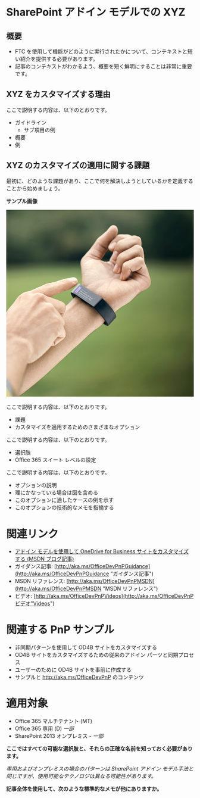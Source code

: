 SharePoint アドイン モデルでの XYZ
==================================

概要
-------

- FTC を使用して機能がどのように実行されたかについて、コンテキストと短い紹介を提供する必要があります。
- 記事のコンテキストがわかるよう、概要を短く鮮明にすることは非常に重要です。

XYZ をカスタマイズする理由
----------------------------------------------------

ここで説明する内容は、以下のとおりです。
- ガイドライン
    + サブ項目の例
- 概要
- 例

XYZ のカスタマイズの適用に関する課題
----------------------------------------------------------------------

最初に、どのような課題があり、ここで何を解決しようとしているかを定義することから始めましょう。 

**サンプル画像**

![サンプル画像の代替テキスト](media/Recipes/Themes/Agenda.png)

ここで説明する内容は、以下のとおりです。
- 課題
- カスタマイズを適用するためのさまざまなオプション

ここで説明する内容は、以下のとおりです。

- 選択肢
- Office 365 スイート レベルの設定

ここで説明する内容は、以下のとおりです。

- オプションの説明
- 理にかなっている場合は図を含める
- このオプションに適したケースの例を示す
- このオプションの技術的なメモを指摘する

関連リンク
=============
- [アドイン モデルを使用して OneDrive for Business サイトをカスタマイズする (MSDN ブログ記事)](http://blogs.msdn.com/b/vesku/archive/2015/01/01/customizing-onedrive-for-business-sites-with-app-model.aspx)
- ガイダンス記事: [http://aka.ms/OfficeDevPnPGuidance](http://aka.ms/OfficeDevPnPGuidance "ガイダンス記事")
- MSDN リファレンス: [http://aka.ms/OfficeDevPnPMSDN](http://aka.ms/OfficeDevPnPMSDN "MSDN リファレンス")
- ビデオ: [http://aka.ms/OfficeDevPnPVideos](http://aka.ms/OfficeDevPnPビデオ"Videos")

関連する PnP サンプル
===================

- 非同期パターンを使用して OD4B サイトをカスタマイズする
- OD4B サイトをカスタマイズするための従来のアドイン パーツと同期プロセス
- ユーザーのために OD4B サイトを事前に作成する
- サンプルと http://aka.ms/OfficeDevPnP のコンテンツ

適用対象
==========
- Office 365 マルチテナント (MT)
- Office 365 専用 (D) *一部*
- SharePoint 2013 オンプレミス - *一部*

**ここではすべての可能な選択肢と、それらの正確な名前を知っておく必要があります。**

*専用およびオンプレミスの場合のパターンは SharePoint アドイン モデル手法と同じですが、使用可能なテクノロジは異なる可能性があります。*

**記事全体を使用して、次のような標準的なメモが他にありますか。**
